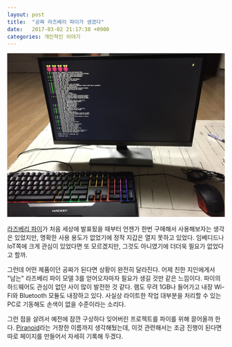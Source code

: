 ```yaml
---
layout: post
title:  "공짜 라즈베리 파이가 생겼다"
date:   2017-03-02 21:17:38 +0900
categories: 개인적인 이야기
---
```


![freerpihere](https://github.com/kycfeel/kycfeel.github.io/blob/master/_images/freerpi.jpg?raw=true)

[라즈베리 파이](https://www.raspberrypi.org)가 처음 세상에 발표됬을 때부터 언젠가 한번 구매해서 사용해보자는 생각은 있었지만, 명확한 사용 용도가 없었기에 정작 지갑은 열지 못하고 있었다. 임베디드나 IoT쪽에 크게 관심이 있었다면 또 모르겠지만, 그것도 아니였기에 더더욱 필요가 없었다고 할까.

그런데 어떤 제품이던 공짜가 된다면 상황이 완전히 달라진다. 어제 친한 지인에게서 "남는" 라즈베리 파이 모델 3를 얻어오자마자 필요가 생길 것만 같은 느낌이다. 파이의 하드웨어도 관심이 없던 사이 많이 발전한 것 같다. 램도 무려 1GB나 들어가고 내장 Wi-Fi와 Bluetooth 모듈도 내장하고 있다. 사실상 라이트한 작업 대부분을 처리할 수 있는 PC로 기동해도 손색이 없을 수준이라는 소리다.

그런 점을 살려서 예전에 잠깐 구상하다 잊어버린 프로젝트를 파이를 위해 끌어올까 한다. [Piranoid](https://github.com/kycfeel/Piranoid)라는 거창한 이름까지 생각해뒀는데, 이것 관련해서는 조금 진행이 된다면 따로 페이지를 만들어서 자세히 기록해 두겠다.
